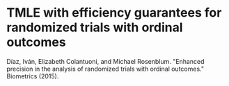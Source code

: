 # TMLE with efficiency guarantees for randomized trials with ordinal outcomes

Díaz, Iván, Elizabeth Colantuoni, and Michael Rosenblum. "Enhanced precision in the analysis of randomized trials with ordinal outcomes." Biometrics (2015).
